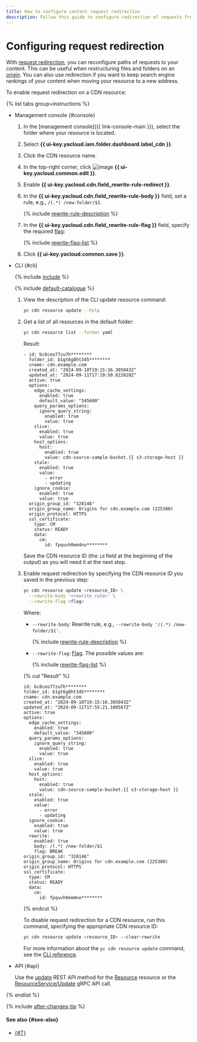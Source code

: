```yaml
---
title: How to configure content request redirection
description: Follow this guide to configure redirection of requests from a CDN resource to an origin using a _rewrite_ rule.
---
```


# Configuring request redirection

With [request redirection](../../concepts/http-rewrite.md), you can reconfigure paths of requests to your content. This can be useful when restructuring files and folders on an [origin](../../concepts/origins.md). You can also use redirection if you want to keep search engine rankings of your content when moving your resource to a new address.

To enable request redirection on a CDN resource:

{% list tabs group=instructions %}

- Management console {#console}

  1. In the [management console]({{ link-console-main }}), select the folder where your resource is located.

  1. Select **{{ ui-key.yacloud.iam.folder.dashboard.label_cdn }}**.

  1. Click the CDN resource name.

  1. In the top-right corner, click ![image](../../../_assets/console-icons/pencil.svg) **{{ ui-key.yacloud.common.edit }}**.

  1. Enable **{{ ui-key.yacloud.cdn.field_rewrite-rule-redirect }}**.

  1. In the **{{ ui-key.yacloud.cdn.field_rewrite-rule-body }}** field, set a rule, e.g., `/(.*) /new-folder/$1`.

      {% include [rewrite-rule-description](../../../_includes/cdn/rewrite-rule-description.md) %}

  1. In the **{{ ui-key.yacloud.cdn.field_rewrite-rule-flag }}** field, specify the required [flag](../../concepts/http-rewrite.md#flag):

      {% include [rewrite-flag-list](../../../_includes/cdn/rewrite-flag-list.md) %}

  1. Click **{{ ui-key.yacloud.common.save }}**.

- CLI {#cli}

  {% include [include](../../../_includes/cli-install.md) %}

  {% include [default-catalogue](../../../_includes/default-catalogue.md) %}

  1. View the description of the CLI update resource command:

      ```bash
      yc cdn resource update --help
      ```

  1. Get a list of all resources in the default folder:

      ```bash
      yc cdn resource list --format yaml
      ```

      Result:

      ```text
      - id: bc8ceo77zu7h********
        folder_id: b1gt6g8ht345********
        cname: cdn.example.com
        created_at: "2024-09-10T19:15:16.305043Z"
        updated_at: "2024-09-11T17:19:50.622628Z"
        active: true
        options:
          edge_cache_settings:
            enabled: true
            default_value: "345600"
          query_params_options:
            ignore_query_string:
              enabled: true
              value: true
          slice:
            enabled: true
            value: true
          host_options:
            host:
              enabled: true
              value: cdn-source-sample-bucket.{{ s3-storage-host }}
          stale:
            enabled: true
            value:
              - error
              - updating
          ignore_cookie:
            enabled: true
            value: true
        origin_group_id: "328146"
        origin_group_name: Origins for cdn.example.com (225300)
        origin_protocol: HTTPS
        ssl_certificate:
          type: CM
          status: READY
          data:
            cm:
              id: fpquvh0em4no********
      ```

      Save the CDN resource ID (the `id` field at the beginning of the output) as you will need it at the next step.

  1. Enable request redirection by specifying the CDN resource ID you saved in the previous step:

      ```bash
      yc cdn resource update <resource_ID> \
        --rewrite-body '<rewrite_rule>' \
        --rewrite-flag <flag>
      ```

      Where:
      * `--rewrite-body`: Rewrite rule, e.g., `--rewrite-body '/(.*) /new-folder/$1'`.

          {% include [rewrite-rule-description](../../../_includes/cdn/rewrite-rule-description.md) %}
      * `--rewrite-flag`: [Flag](../../concepts/http-rewrite.md#flag). The possible values are:

          {% include [rewrite-flag-list](../../../_includes/cdn/rewrite-flag-list.md) %}

      {% cut "Result" %}

      ```text
      id: bc8ceo77zu7h********
      folder_id: b1gt6g8ht345********
      cname: cdn.example.com
      created_at: "2024-09-10T19:15:16.305043Z"
      updated_at: "2024-09-11T17:55:21.100567Z"
      active: true
      options:
        edge_cache_settings:
          enabled: true
          default_value: "345600"
        query_params_options:
          ignore_query_string:
            enabled: true
            value: true
        slice:
          enabled: true
          value: true
        host_options:
          host:
            enabled: true
            value: cdn-source-sample-bucket.{{ s3-storage-host }}
        stale:
          enabled: true
          value:
            - error
            - updating
        ignore_cookie:
          enabled: true
          value: true
        rewrite:
          enabled: true
          body: /(.*) /new-folder/$1
          flag: BREAK
      origin_group_id: "328146"
      origin_group_name: Origins for cdn.example.com (225300)
      origin_protocol: HTTPS
      ssl_certificate:
        type: CM
        status: READY
        data:
          cm:
            id: fpquvh0em4no********
      ```

      {% endcut %}

     To disable request redirection for a CDN resource, run this command, specifying the appropriate CDN resource ID:

      ```bash
      yc cdn resource update <resource_ID> --clear-rewrite
      ```

      For more information about the `yc cdn resource update` command, see the [CLI reference](../../../cli/cli-ref/managed-services/cdn/resource/update.md).

- API {#api}

  Use the [update](../../api-ref/Resource/update.md) REST API method for the [Resource](../../api-ref/Resource/index.md) resource or the [ResourceService/Update](../../api-ref/grpc/Resource/update.md) gRPC API call.

{% endlist %}

{% include [after-changes-tip](../../../_includes/cdn/after-changes-tip.md) %}

#### See also {#see-also}

* [{#T}](../../concepts/http-rewrite.md)